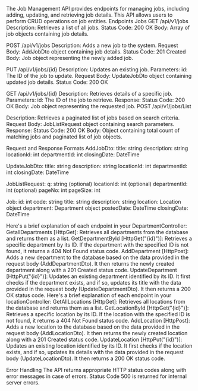 The Job Management API provides endpoints for managing jobs, including adding, updating, and retrieving job details. This API allows users to perform CRUD operations on job entities.
Endpoints
Jobs
GET /api/v1/jobs
Description: Retrieves a list of all jobs.
Status Code: 200 OK
Body: Array of job objects containing job details.

POST /api/v1/jobs
Description: Adds a new job to the system.
Request Body: AddJobDto object containing job details.
Status Code: 201 Created
Body: Job object representing the newly added job.

PUT /api/v1/jobs/{id}
Description: Updates an existing job.
Parameters:
id: The ID of the job to update.
Request Body: UpdateJobDto object containing updated job details.
Status Code: 200 OK

GET /api/v1/jobs/{id}
Description: Retrieves details of a specific job.
Parameters:
id: The ID of the job to retrieve.
Response:
Status Code: 200 OK
Body: Job object representing the requested job.
POST /api/v1/jobs/List

Description: Retrieves a paginated list of jobs based on search criteria.
Request Body: JobListRequest object containing search parameters.
Response:
Status Code: 200 OK
Body: Object containing total count of matching jobs and paginated list of job objects.

Request and Response Formats
AddJobDto:
title: string
description: string
locationId: int
departmentId: int
closingDate: DateTime

UpdateJobDto:
title: string
description: string
locationId: int
departmentId: int
closingDate: DateTime

JobListRequest:
q: string (optional)
locationId: int (optional)
departmentId: int (optional)
pageNo: int
pageSize: int

Job:
id: int
code: string
title: string
description: string
location: Location object
department: Department object
postedDate: DateTime
closingDate: DateTime

Here's a brief explanation of each endpoint in your DepartmentController:
GetallDepartments [HttpGet]: Retrieves all departments from the database and returns them as a list.
GetDepartmentById [HttpGet("{id}")]: Retrieves a specific department by its ID. If the department with the specified ID is not found, it returns a 404 Not Found status code.
AddDepartment [HttpPost]: Adds a new department to the database based on the data provided in the request body (AddDepartmentDto). It then returns the newly created department along with a 201 Created status code.
UpdateDepartment [HttpPut("{id}")]: Updates an existing department identified by its ID. It first checks if the department exists, and if so, updates its title with the data provided in the request body (UpdateDepartmentDto). It then returns a 200 OK status code.
Here's a brief explanation of each endpoint in your locationController:
GetAllLocations [HttpGet]: Retrieves all locations from the database and returns them as a list.
GetLocationById [HttpGet("{id}")]: Retrieves a specific location by its ID. If the location with the specified ID is not found, it returns a 404 Not Found status code.
AddLocation [HttpPost]: Adds a new location to the database based on the data provided in the request body (AddLocationDto). It then returns the newly created location along with a 201 Created status code.
UpdateLocation [HttpPut("{id}")]: Updates an existing location identified by its ID. It first checks if the location exists, and if so, updates its details with the data provided in the request body (UpdateLocationDto). It then returns a 200 OK status code.

Error Handling
The API returns appropriate HTTP status codes along with error messages in case of errors.
Status Code 500 is returned for internal server errors.

